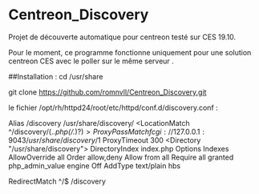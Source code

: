 # Centreon_Discovery
Projet de découverte automatique pour centreon testé sur CES 19.10.

Pour le moment, ce programme fonctionne uniquement pour une solution centreon CES avec le poller sur le même serveur .

##Installation :
cd /usr/share

git clone https://github.com/romnvll/Centreon_Discovery.git

le fichier /opt/rh/httpd24/root/etc/httpd/conf.d/discovery.conf :

Alias /discovery /usr/share/discovery/
<LocationMatch ^/discovery/(.*\.php(/.*)?)$>
   ProxyPassMatch fcgi://127.0.0.1:9043/usr/share/discovery/$1
</LocationMatch>
ProxyTimeout 300
<Directory "/usr/share/discovery">
    DirectoryIndex index.php
    Options Indexes
    AllowOverride all
    Order allow,deny
    Allow from all
    Require all granted
    <IfModule mod_php5.c>
        php_admin_value engine Off
    </IfModule>
    AddType text/plain hbs

</Directory>


RedirectMatch ^/$ /discovery

